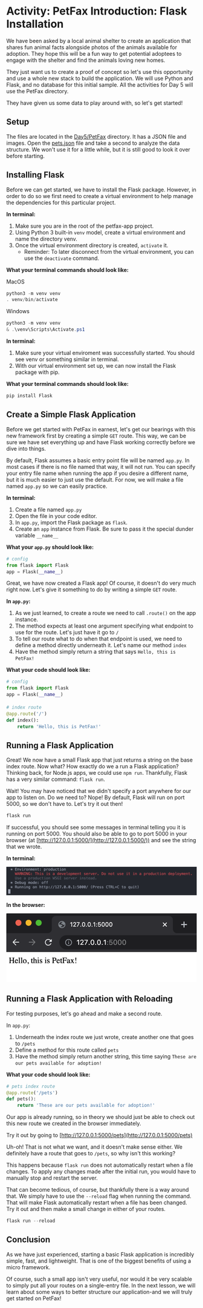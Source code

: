 # Activity: PetFax Introduction: Flask Installation

We have been asked by a local animal shelter to create an application that shares fun animal facts alongside photos of the animals available for adoption. They hope this will be a fun way to get potential adoptees to engage with the shelter and find the animals loving new homes.

They just want us to create a proof of concept so let's use this opportunity and use a whole new stack to build the application. We will use Python and Flask, and no database for this initial sample. All the activities for Day 5 will use the PetFax directory.

They have given us some data to play around with, so let's get started!

## Setup

The files are located in the [Day5/PetFax](../PetFax/) directory. It has a JSON file and images. Open the [pets.json](../PetFax/pets.json) file and take a second to analyze the data structure. We won't use it for a little while, but it is still good to look it over before starting.

## Installing Flask

Before we can get started, we have to install the Flask package. However, in order to do so we first need to create a virtual environment to help manage the dependencies for this particular project.

**In terminal:**

1. Make sure you are in the root of the petfax-app project.
2. Using Python 3 built-in `venv` model, create a virtual environment and name the directory venv.
3. Once the virtual environment directory is created, `activate` it.
   - Reminder: To later disconnect from the virtual environment, you can use the `deactivate` command.

**What your terminal commands should look like:**

MacOS

```powershell
python3 -m venv venv
. venv/bin/activate
```

Windows

```powershell
python3 -m venv venv
& .\venv\Scripts\Activate.ps1
```

**In terminal:**

1. Make sure your virtual enviroment was successfully started. You should see venv or something similar in terminal.
2. With our virtual environment set up, we can now install the Flask package with pip.

**What your terminal commands should look like:**

```powershell
pip install Flask
```

## Create a Simple Flask Application

Before we get started with PetFax in earnest, let's get our bearings with this new framework first by creating a simple `GET` route. This way, we can be sure we have set everything up and have Flask working correctly before we dive into things.

By default, Flask assumes a basic entry point file will be named `app.py`. In most cases if there is no file named that way, it will not run. You can specify your entry file name when running the app if you desire a different name, but it is much easier to just use the default. For now, we will make a file named `app.py` so we can easily practice.

**In terminal:**

1. Create a file named `app.py`
2. Open the file in your code editor.
3. In `app.py`, import the Flask package as `flask`.
4. Create an `app` instance from Flask. Be sure to pass it the special dunder variable `__name__`

**What your `app.py` should look like:**

```python
# config
from flask import Flask
app = Flask(__name__)
```

Great, we have now created a Flask app! Of course, it doesn't do very much right now. Let's give it something to do by writing a simple `GET` route.

**In `app.py`:**

1. As we just learned, to create a route we need to call `.route()` on the app instance.
2. The method expects at least one argument specifying what endpoint to use for the route. Let's just have it go to `/`
3. To tell our route what to do when that endpoint is used, we need to define a method directly underneath it. Let's name our method `index`
4. Have the method simply return a string that says `Hello, this is PetFax!`

**What your code should look like:**

```python
# config
from flask import Flask
app = Flask(__name__)

# index route
@app.route('/')
def index():
    return 'Hello, this is PetFax!'
```

## Running a Flask Application

Great! We now have a small Flask app that just returns a string on the base index route. Now what? How exactly do we a run a Flask application? Thinking back, for Node.js apps, we could use `npm run`. Thankfully, Flask has a very similar command: `flask run`.

Wait! You may have noticed that we didn't specify a port anywhere for our app to listen on. Do we need to? Nope! By default, Flask will run on port 5000, so we don't have to. Let's try it out then!

```powershell
flask run
```

If successful, you should see some messages in terminal telling you it is running on port 5000. You should also be able to go to port 5000 in your browser (at [http://127.0.0.1:5000/](http://127.0.0.1:5000/)) and see the string that we wrote.

**In terminal:**

![Screenshot of terminal after using flask run](lessons-ppp-5-intro-to-web-development-with-python-Activity.2.png)

**In the browser:**

![Screenshot of the browser after running the app](lessons-ppp-5-intro-to-web-development-with-python-Activity.1.png)

## Running a Flask Application with Reloading

For testing purposes, let's go ahead and make a second route.

In `app.py`:

1. Underneath the index route we just wrote, create another one that goes to `/pets`
2. Define a method for this route called `pets`
3. Have the method simply return another string, this time saying `These are our pets available for adoption!`

**What your code should look like:**

```python
# pets index route
@app.route('/pets')
def pets():
    return 'These are our pets available for adoption!'
```

Our app is already running, so in theory we should just be able to check out this new route we created in the browser immediately.

Try it out by going to [http://127.0.0.1:5000/pets](http://127.0.0.1:5000/pets)

Uh-oh! That is not what we want, and it doesn't make sense either. We definitely have a route that goes to `/pets`, so why isn't this working?

This happens because `flask run` does not automatically restart when a file changes. To apply any changes made after the initial run, you would have to manually stop and restart the server.

That can become tedious, of course, but thankfully there is a way around that. We simply have to use the `--reload` flag when running the command. That will make Flask automatically restart when a file has been changed. Try it out and then make a small change in either of your routes.

```powershell
flask run --reload
```

## Conclusion

As we have just experienced, starting a basic Flask application is incredibly simple, fast, and lightweight. That is one of the biggest benefits of using a micro framework.

Of course, such a small app isn't very useful, nor would it be very scalable to simply put all your routes on a single-entry file. In the next lesson, we will learn about some ways to better structure our application-and we will truly get started on PetFax!
